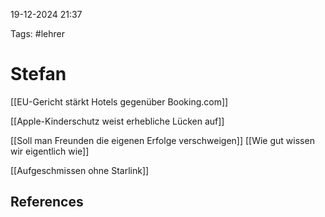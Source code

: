 
19-12-2024 21:37


Tags: #lehrer

# Stefan

[[EU-Gericht stärkt Hotels gegenüber Booking.com]]

[[Apple-Kinderschutz weist erhebliche Lücken auf]]

[[Soll man Freunden die eigenen Erfolge verschweigen]]
[[Wie gut wissen wir eigentlich wie]]

[[Aufgeschmissen ohne Starlink]]







## References

